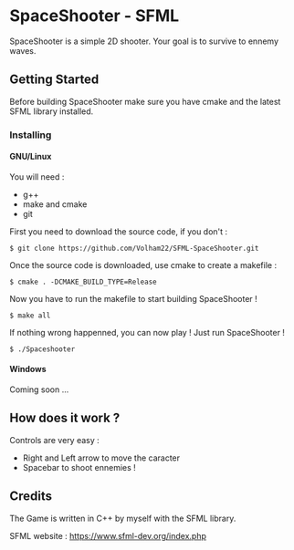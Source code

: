 # SpaceShooter - SFML

SpaceShooter is a simple 2D shooter. Your goal is to survive to ennemy waves.

## Getting Started

Before building SpaceShooter make sure you have cmake and the latest SFML library installed.


### Installing

#### GNU/Linux

You will need :
- g++
- make and cmake
- git

First you need to download the source code, if you don't :
```
$ git clone https://github.com/Volham22/SFML-SpaceShooter.git
```
Once the source code is downloaded, use cmake to create a makefile :
```
$ cmake . -DCMAKE_BUILD_TYPE=Release
```
Now you have to run the makefile to start building SpaceShooter !
```
$ make all
```

If nothing wrong happenned, you can now play ! Just run SpaceShooter !
```
$ ./Spaceshooter
```

#### Windows
Coming soon ...

## How does it work ?

Controls are very easy :
- Right and Left arrow to move the caracter
- Spacebar to shoot ennemies !


## Credits

The Game is written in C++ by myself with the SFML library.

SFML website : https://www.sfml-dev.org/index.php